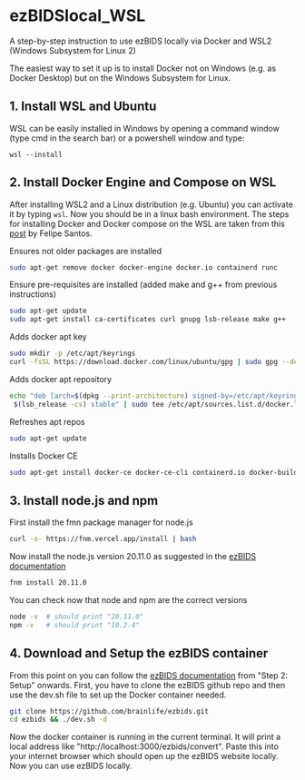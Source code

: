 # ezBIDSlocal_WSL
A step-by-step instruction to use ezBIDS locally via Docker and WSL2 (Windows Subsystem for Linux 2)

The easiest way to set it up is to install Docker not on Windows (e.g. as Docker Desktop) but on the Windows Subsystem for Linux.


## 1. Install WSL and Ubuntu
WSL can be easily installed in Windows by opening a command window (type cmd in the search bar) or a powershell window and type:

```posh
wsl --install
```


## 2. Install Docker Engine and Compose on WSL

After installing WSL2 and a Linux distribution (e.g. Ubuntu) you can activate it by typing `wsl`. Now you should be in a linux bash environment.
The steps for installing Docker and Docker compose on the WSL are taken from this [post](https://dev.to/felipecrs/simply-run-docker-on-wsl2-3o8) by Felipe Santos.

Ensures not older packages are installed
```sh
sudo apt-get remove docker docker-engine docker.io containerd runc
```

Ensure pre-requisites are installed (added make and g++ from previous instructions)
```sh
sudo apt-get update
sudo apt-get install ca-certificates curl gnupg lsb-release make g++
```

Adds docker apt key
```sh
sudo mkdir -p /etc/apt/keyrings
curl -fsSL https://download.docker.com/linux/ubuntu/gpg | sudo gpg --dearmor -o /etc/apt/keyrings/docker.gpg
```

Adds docker apt repository
```sh
echo "deb [arch=$(dpkg --print-architecture) signed-by=/etc/apt/keyrings/docker.gpg] https://download.docker.com/linux/ubuntu \
 $(lsb_release -cs) stable" | sudo tee /etc/apt/sources.list.d/docker.list > /dev/null
```

Refreshes apt repos
```sh
sudo apt-get update
```

Installs Docker CE
```sh
sudo apt-get install docker-ce docker-ce-cli containerd.io docker-buildx-plugin docker-compose-plugin
```

## 3. Install node.js and npm

First install the fmn package manager for node.js
```sh
curl -o- https://fnm.vercel.app/install | bash
```
Now install the node.js version 20.11.0 as suggested in the [ezBIDS documentation](https://brainlife.io/docs/using_ezBIDS/#installing-ezbids-locally)
```sh
fnm install 20.11.0
```
You can check now that node and npm are the correct versions
```sh
node -v  # should print "20.11.0"
npm -v   # should print "10.2.4"
```

## 4. Download and Setup the ezBIDS container

From this point on you can follow the [ezBIDS documentation](https://brainlife.io/docs/using_ezBIDS/#installing-ezbids-locally) from "Step 2: Setup" onwards. 
First, you have to clone the ezBIDS github repo and then use the dev.sh file to set up the Docker container needed.
```sh
git clone https://github.com/brainlife/ezbids.git
cd ezbids && ./dev.sh -d
```
Now the docker container is running in the current terminal. It will print a local address like "http://localhost:3000/ezbids/convert". Paste this into your internet browser which should open up the ezBIDS website locally. Now you can use ezBIDS locally.

